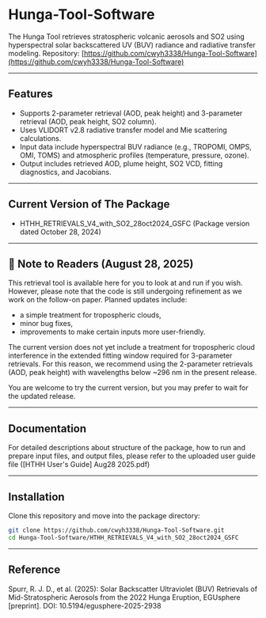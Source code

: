 # Hunga-Tool-Software

The Hunga Tool retrieves stratospheric volcanic aerosols and SO2 using hyperspectral solar backscattered UV (BUV) radiance and radiative transfer modeling.
Repository: [https://github.com/cwyh3338/Hunga-Tool-Software](https://github.com/cwyh3338/Hunga-Tool-Software)

---

## Features
- Supports 2-parameter retrieval (AOD, peak height) and 3-parameter retrieval (AOD, peak height, SO2 column).
- Uses VLIDORT v2.8 radiative transfer model and Mie scattering calculations.
- Input data include hyperspectral BUV radiance (e.g., TROPOMI, OMPS, OMI, TOMS) and atmospheric profiles (temperature, pressure, ozone).
- Output includes retrieved AOD, plume height, SO2 VCD, fitting diagnostics, and Jacobians.

---

## Current Version of The Package
- HTHH_RETRIEVALS_V4_with_SO2_28oct2024_GSFC 
  (Package version dated October 28, 2024)

---

## 📌 Note to Readers (August 28, 2025)
This retrieval tool is available here for you to look at and run if you wish.  
However, please note that the code is still undergoing refinement as we work on the follow-on paper. Planned updates include:
- a simple treatment for tropospheric clouds,
- minor bug fixes,
- improvements to make certain inputs more user-friendly.

The current version does not yet include a treatment for tropospheric cloud interference in the extended fitting window required for 3-parameter retrievals. For this reason, we recommend using the 2-parameter retrievals (AOD, peak height) with wavelengths below ~296 nm in the present release.

You are welcome to try the current version, but you may prefer to wait for the updated release.


---

## Documentation
For detailed descriptions about structure of the package, how to run and prepare input files, and output files, please refer to the uploaded user guide file ([HTHH User's Guide] Aug28 2025.pdf)

---

## Installation

Clone this repository and move into the package directory:

```bash
git clone https://github.com/cwyh3338/Hunga-Tool-Software.git
cd Hunga-Tool-Software/HTHH_RETRIEVALS_V4_with_SO2_28oct2024_GSFC
```

---

## Reference
Spurr, R. J. D., et al. (2025): Solar Backscatter Ultraviolet (BUV) Retrievals of Mid-Stratospheric Aerosols from the 2022 Hunga Eruption, EGUsphere [preprint]. DOI: 10.5194/egusphere-2025-2938
